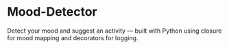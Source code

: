 # Mood-Detector
Detect your mood and suggest an activity — built with Python using closure for mood mapping and decorators for logging.
